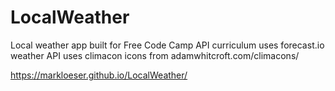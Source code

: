 # LocalWeather

Local weather app built for Free Code Camp API curriculum
uses forecast.io weather API
uses climacon icons from adamwhitcroft.com/climacons/


https://markloeser.github.io/LocalWeather/
